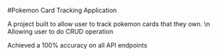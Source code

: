 #Pokemon Card Tracking Application

A project built to allow user to track pokemon cards that they own. \n
Allowing user to do CRUD operation

Achieved a 100% accuracy on all API endpoints
